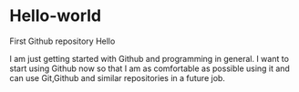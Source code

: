 # Hello-world
First Github repository
Hello 

I am just getting started with Github and programming in general.
I want to start using Github now so that I am as comfortable as possible using it and can use Git,Github and similar repositories in a future job.

